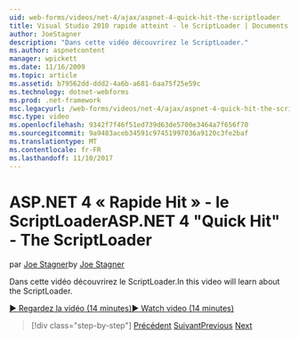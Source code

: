 ```yaml
---
uid: web-forms/videos/net-4/ajax/aspnet-4-quick-hit-the-scriptloader
title: Visual Studio 2010 rapide atteint - le ScriptLoader | Documents Microsoft
author: JoeStagner
description: "Dans cette vidéo découvrirez le ScriptLoader."
ms.author: aspnetcontent
manager: wpickett
ms.date: 11/16/2009
ms.topic: article
ms.assetid: b79562dd-ddd2-4a6b-a681-6aa75f25e59c
ms.technology: dotnet-webforms
ms.prod: .net-framework
msc.legacyurl: /web-forms/videos/net-4/ajax/aspnet-4-quick-hit-the-scriptloader
msc.type: video
ms.openlocfilehash: 9342f7f46f51ed739d63de5700e3464a7f656f70
ms.sourcegitcommit: 9a9483aceb34591c97451997036a9120c3fe2baf
ms.translationtype: MT
ms.contentlocale: fr-FR
ms.lasthandoff: 11/10/2017
---
```

<a name="aspnet-4-quick-hit---the-scriptloader"></a><span data-ttu-id="7dc95-103">ASP.NET 4 « Rapide Hit » - le ScriptLoader</span><span class="sxs-lookup"><span data-stu-id="7dc95-103">ASP.NET 4 "Quick Hit" - The ScriptLoader</span></span>
====================
<span data-ttu-id="7dc95-104">par [Joe Stagner](https://github.com/JoeStagner)</span><span class="sxs-lookup"><span data-stu-id="7dc95-104">by [Joe Stagner](https://github.com/JoeStagner)</span></span>

<span data-ttu-id="7dc95-105">Dans cette vidéo découvrirez le ScriptLoader.</span><span class="sxs-lookup"><span data-stu-id="7dc95-105">In this video will learn about the ScriptLoader.</span></span>

[<span data-ttu-id="7dc95-106">&#9654; Regardez la vidéo (14 minutes)</span><span class="sxs-lookup"><span data-stu-id="7dc95-106">&#9654; Watch video (14 minutes)</span></span>](https://channel9.msdn.com/Blogs/ASP-NET-Site-Videos/aspnet-4-quick-hit-the-scriptloader)

>[!div class="step-by-step"]
<span data-ttu-id="7dc95-107">[Précédent](aspnet-4-quick-hit-imperative-javascript-syntax-for-microsoft-client-side-controls.md)
[Suivant](aspnet-4-quick-hit-jquery-syntax-for-microsoft-ajax.md)</span><span class="sxs-lookup"><span data-stu-id="7dc95-107">[Previous](aspnet-4-quick-hit-imperative-javascript-syntax-for-microsoft-client-side-controls.md)
[Next](aspnet-4-quick-hit-jquery-syntax-for-microsoft-ajax.md)</span></span>
